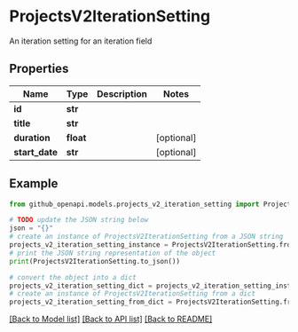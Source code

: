 # ProjectsV2IterationSetting

An iteration setting for an iteration field

## Properties

Name | Type | Description | Notes
------------ | ------------- | ------------- | -------------
**id** | **str** |  | 
**title** | **str** |  | 
**duration** | **float** |  | [optional] 
**start_date** | **str** |  | [optional] 

## Example

```python
from github_openapi.models.projects_v2_iteration_setting import ProjectsV2IterationSetting

# TODO update the JSON string below
json = "{}"
# create an instance of ProjectsV2IterationSetting from a JSON string
projects_v2_iteration_setting_instance = ProjectsV2IterationSetting.from_json(json)
# print the JSON string representation of the object
print(ProjectsV2IterationSetting.to_json())

# convert the object into a dict
projects_v2_iteration_setting_dict = projects_v2_iteration_setting_instance.to_dict()
# create an instance of ProjectsV2IterationSetting from a dict
projects_v2_iteration_setting_from_dict = ProjectsV2IterationSetting.from_dict(projects_v2_iteration_setting_dict)
```
[[Back to Model list]](../README.md#documentation-for-models) [[Back to API list]](../README.md#documentation-for-api-endpoints) [[Back to README]](../README.md)


